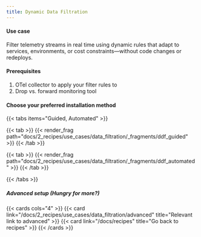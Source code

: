 ```yaml
---
title: Dynamic Data Filtration
---
```


#### Use case

Filter telemetry streams in real time using dynamic rules that adapt to services, environments, or cost constraints—without code changes or redeploys.

#### Prerequisites

1. OTel collector to apply your filter rules to
1. Drop vs. forward monitoring tool

#### Choose your preferred installation method


{{< tabs items="Guided, Automated" >}}

  {{< tab >}}
    {{< render_frag path="docs/2_recipes/use_cases/data_filtration/_fragments/ddf_guided" >}}
  {{< /tab >}}

  {{< tab >}}
    {{< render_frag path="docs/2_recipes/use_cases/data_filtration/_fragments/ddf_automated" >}}
  {{< /tab >}}

{{< /tabs >}}


##### Advanced setup (Hungry for more?)

{{< cards cols="4" >}}
  {{< card link="/docs/2_recipes/use_cases/data_filtration/advanced" title="Relevant link to advanced" >}}
  {{< card link="/docs/recipes" title="Go back to recipes" >}}
{{< /cards >}}

